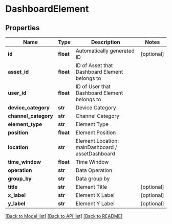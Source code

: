 # DashboardElement

## Properties
Name | Type | Description | Notes
------------ | ------------- | ------------- | -------------
**id** | **float** | Automatically generated ID | [optional] 
**asset_id** | **float** | ID of Asset that Dashboard Element belongs to | 
**user_id** | **float** | ID of User that Dashboard Element belongs to | 
**device_category** | **str** | Device Category | 
**channel_category** | **str** | Channel Category | 
**element_type** | **str** | Element Type | 
**position** | **float** | Element Position | 
**location** | **str** | Element Location: mainDashboard / assetDashboard | 
**time_window** | **float** | Time Window | 
**operation** | **str** | Data Operation | 
**group_by** | **str** | Data group by | 
**title** | **str** | Element Title | [optional] 
**x_label** | **str** | Element X Label | [optional] 
**y_label** | **str** | Element Y Label | [optional] 

[[Back to Model list]](../README.md#documentation-for-models) [[Back to API list]](../README.md#documentation-for-api-endpoints) [[Back to README]](../README.md)


